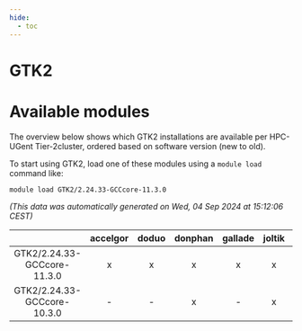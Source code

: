 ```yaml
---
hide:
  - toc
---
```


GTK2
====

# Available modules


The overview below shows which GTK2 installations are available per HPC-UGent Tier-2cluster, ordered based on software version (new to old).

To start using GTK2, load one of these modules using a `module load` command like:

```shell
module load GTK2/2.24.33-GCCcore-11.3.0
```

*(This data was automatically generated on Wed, 04 Sep 2024 at 15:12:06 CEST)*  

| |accelgor|doduo|donphan|gallade|joltik|shinx|skitty|
| :---: | :---: | :---: | :---: | :---: | :---: | :---: | :---: |
|GTK2/2.24.33-GCCcore-11.3.0|x|x|x|x|x|-|x|
|GTK2/2.24.33-GCCcore-10.3.0|-|-|x|-|x|-|-|
